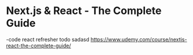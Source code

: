 # Next.js & React - The Complete Guide
-code react refresher todo
sadasd
https://www.udemy.com/course/nextjs-react-the-complete-guide/
